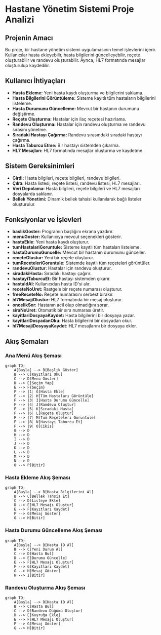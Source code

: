 # Hastane Yönetim Sistemi Proje Analizi

## Projenin Amacı
Bu proje, bir hastane yönetim sistemi uygulamasının temel işlevlerini içerir. Kullanıcılar hasta ekleyebilir, hasta bilgilerini güncelleyebilir, reçete oluşturabilir ve randevu oluşturabilir. Ayrıca, HL7 formatında mesajlar oluşturulup kaydedilir.

## Kullanıcı İhtiyaçları
- **Hasta Ekleme:** Yeni hasta kaydı oluşturma ve bilgilerini saklama.
- **Hasta Bilgilerini Görüntüleme:** Sisteme kayıtlı tüm hastaların bilgilerini listeleme.
- **Hasta Durumunu Güncelleme:** Mevcut bir hastanın durumunu değiştirme.
- **Reçete Oluşturma:** Hastalar için ilaç reçetesi hazırlama.
- **Randevu Oluşturma:** Hastalar için randevu oluşturma ve randevu sırasını yönetme.
- **Sıradaki Hastayı Çağırma:** Randevu sırasındaki sıradaki hastayı çağırma.
- **Hasta Taburcu Etme:** Bir hastayı sistemden çıkarma.
- **HL7 Mesajları:** HL7 formatında mesajlar oluşturma ve kaydetme.

## Sistem Gereksinimleri
- **Girdi:** Hasta bilgileri, reçete bilgileri, randevu bilgileri.
- **Çıktı:** Hasta listesi, reçete listesi, randevu listesi, HL7 mesajları.
- **Veri Depolama:** Hasta bilgileri, reçete bilgileri ve HL7 mesajları dosyalarda saklanır.
- **Bellek Yönetimi:** Dinamik bellek tahsisi kullanılarak bağlı listeler oluşturulur.

## Fonksiyonlar ve İşlevleri
- **baslikGoster:** Programın başlığını ekrana yazdırır.
- **menuGoster:** Kullanıcıya mevcut seçenekleri gösterir.
- **hastaEkle:** Yeni hasta kaydı oluşturur.
- **tumHastalariGoruntule:** Sisteme kayıtlı tüm hastaları listeleme.
- **hastaDurumuGuncelle:** Mevcut bir hastanın durumunu günceller.
- **receteOlustur:** Yeni bir reçete oluşturur.
- **tumReceteleriGoruntule:** Sistemde kayıtlı tüm reçeteleri görüntüler.
- **randevuOlustur:** Hastalar için randevu oluşturur.
- **siradakiHasta:** Sıradaki hastayı çağırır.
- **hastayiTaburcuEt:** Bir hastayı sistemden çıkarır.
- **hastaIdAl:** Kullanıcıdan hasta ID'si alır.
- **receteNoUret:** Rastgele bir reçete numarası oluşturur.
- **freeReceteNo:** Reçete numarasını serbest bırakır.
- **hl7MesajiOlustur:** HL7 formatında bir mesaj oluşturur.
- **oncelikSor:** Hastanın acil olup olmadığını sorar.
- **siraNoUret:** Otomatik bir sıra numarası üretir.
- **kayitlariDosyayaKaydet:** Hasta bilgilerini bir dosyaya yazar.
- **kayitlariDosyadanOku:** Hasta bilgilerini bir dosyadan okur.
- **hl7MesajiDosyayaKaydet:** HL7 mesajlarını bir dosyaya ekler.

## Akış Şemaları

### Ana Menü Akış Şeması
```mermaid
graph TD;
    A[Başla] --> B[Başlık Göster]
    B --> C[Kayıtları Oku]
    C --> D[Menü Göster]
    D --> E[Seçim Yap]
    E --> F{Seçim}
    F --> |1| G[Hasta Ekle]
    F --> |2| H[Tüm Hastaları Görüntüle]
    F --> |3| I[Hasta Durumu Güncelle]
    F --> |4| J[Randevu Oluştur]
    F --> |5| K[Sıradaki Hasta]
    F --> |6| L[Reçete Oluştur]
    F --> |7| M[Tüm Reçeteleri Görüntüle]
    F --> |8| N[Hastayı Taburcu Et]
    F --> |9| O[Cikis]
    G --> D
    H --> D
    I --> D
    J --> D
    K --> D
    L --> D
    M --> D
    N --> D
    O --> P[Bitir]
```

### Hasta Ekleme Akış Şeması
```mermaid
graph TD;
    A[Başla] --> B[Hasta Bilgilerini Al]
    B --> C[Bellek Tahsis Et]
    C --> D[Listeye Ekle]
    D --> E[HL7 Mesajı Oluştur]
    E --> F[Kayıtları Kaydet]
    F --> G[Mesaj Göster]
    G --> H[Bitir]
```

### Hasta Durumu Güncelleme Akış Şeması
```mermaid
graph TD;
    A[Başla] --> B[Hasta ID Al]
    B --> C[Yeni Durum Al]
    C --> D[Hasta Bul]
    D --> E[Durumu Güncelle]
    E --> F[HL7 Mesajı Oluştur]
    F --> G[Kayıtları Kaydet]
    G --> H[Mesaj Göster]
    H --> I[Bitir]
```

### Randevu Oluşturma Akış Şeması
```mermaid
graph TD;
    A[Başla] --> B[Hasta ID Al]
    B --> C[Hasta Bul]
    C --> D[Randevu Düğümü Oluştur]
    D --> E[Kuyruğa Ekle]
    E --> F[HL7 Mesajı Oluştur]
    F --> G[Mesaj Göster]
    G --> H[Bitir]
```
